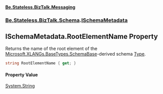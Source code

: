 #### [Be.Stateless.BizTalk.Messaging](README.md 'README')
### [Be.Stateless.BizTalk.Schema](Be.Stateless.BizTalk.Schema.md 'Be.Stateless.BizTalk.Schema').[ISchemaMetadata](ISchemaMetadata.md 'Be.Stateless.BizTalk.Schema.ISchemaMetadata')

## ISchemaMetadata.RootElementName Property

Returns the name of the root element of the [Microsoft.XLANGs.BaseTypes.SchemaBase](https://docs.microsoft.com/en-us/dotnet/api/Microsoft.XLANGs.BaseTypes.SchemaBase 'Microsoft.XLANGs.BaseTypes.SchemaBase')-derived schema [Type](ISchemaMetadata.Type.md 'Be.Stateless.BizTalk.Schema.ISchemaMetadata.Type').

```csharp
string RootElementName { get; }
```

#### Property Value
[System.String](https://docs.microsoft.com/en-us/dotnet/api/System.String 'System.String')